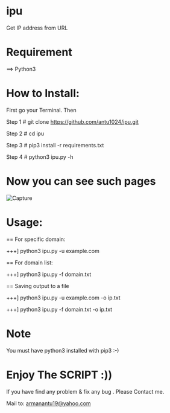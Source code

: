 # ipu
Get IP address from URL

# Requirement
==> Python3

# How to Install:
First go your Terminal. Then

Step 1 # git clone https://github.com/antu1024/ipu.git

Step 2 # cd ipu

Step 3 # pip3 install -r requirements.txt

Step 4 # python3 ipu.py -h

# Now you can see such pages

![Capture](https://user-images.githubusercontent.com/58564723/87479936-396d4f80-c5e1-11ea-893d-0017a0e5ad76.PNG)

# Usage:
== For specific domain:

+++] python3 ipu.py -u example.com

== For domain list:

+++] python3 ipu.py -f domain.txt

== Saving output to a file

+++] python3 ipu.py -u example.com -o ip.txt

+++] python3 ipu.py -f domain.txt -o ip.txt

# Note

You must have python3 installed with pip3 :-)

# Enjoy The SCRIPT :))

If you have find any problem & fix any bug . Please Contact me.

Mail to: armanantu19@yahoo.com
